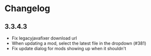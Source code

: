 # Changelog

## 3.3.4.3

- Fix legacyjavafixer download url
- When updating a mod, select the latest file in the dropdown (#381)
- Fix update dialog for mods showing up when it shouldn't
